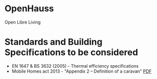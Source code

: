 # OpenHauss
Open Libre Living





# Standards and Building Specifications to be considered
* EN 1647 & BS 3632 (2005) -  Thermal efficiency specifications
* Mobile Homes act 2013 - "Appendix 2 – Definition of a caravan" [PDF](https://www.gov.uk/government/uploads/system/uploads/attachment_data/file/412916/150309-enforcement_guidance_final__2_.pdf)
